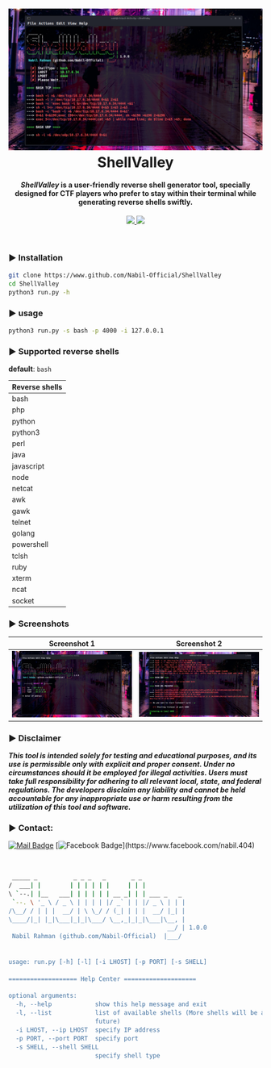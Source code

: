 <h1 align="center">
 <a href="#"><img src="./img/shell_valley.png"></a>
 <br>
  ShellValley
 <br>
</h1> 
<h4 align="center"><i>ShellValley</i> is a user-friendly reverse shell generator tool, specially designed for CTF players who prefer to stay within their terminal while generating reverse shells swiftly.</h4> 

<p align="center">
 <a href="https://github.com/Nabil-Official">
  <img src="https://madewithlove.vercel.app/bd?heart=true">
 </a>
 <img src="https://img.shields.io/github/license/Nabil-Official/ShellValley">
</p>

<br>


### ► Installation

```bash
git clone https://www.github.com/Nabil-Official/ShellValley
cd ShellValley
python3 run.py -h
```
### ► usage
```bash
python3 run.py -s bash -p 4000 -i 127.0.0.1
```
### ► Supported reverse shells
__default__: `bash`

Reverse shells |
|-|
| bash |
| php |
| python |
| python3 |
| perl |
| java |
| javascript |
| node |
| netcat |
| awk |
| gawk |
| telnet |
| golang |
| powershell |
| tclsh |
| ruby |
| xterm |
| ncat |
| socket |

### ► Screenshots

Screenshot 1             |  Screenshot 2
:-----------------------:|:-----------------------:
![Screenshot1](./img/s1.png)  |  ![Screenshot2](./img/s2.png)

### ► Disclaimer

***This tool is intended solely for testing and educational purposes, and its use is permissible only with explicit and proper consent. Under no circumstances should it be employed for illegal activities. Users must take full responsibility for adhering to all relevant local, state, and federal regulations. The developers disclaim any liability and cannot be held accountable for any inappropriate use or harm resulting from the utilization of this tool and software.***

### ► Contact:
[![Mail Badge](https://img.shields.io/badge/-NABIL-c0392b?style=flat&labelColor=c0392b&logo=gmail&logoColor=white)](mailto:rjnabilrahman@gmail.com) [![Facebook Badge](https://img.shields.io/badge/-NabilRahman-1ca0f1?style=flat&labelColor=1ca0f1&logo=facebook&logoColor=white&link=[https://www.facebook.com/nabil.404](https://www.facebook.com/nabil.404))](https://www.facebook.com/nabil.404)

<br>

```bash
 _____ _          _ _ _   _       _ _                                                
/  ___| |        | | | | | |     | | |                                               
\ `--.| |__   ___| | | | | | __ _| | | ___ _   _                                     
 `--. \ '_ \ / _ \ | | | | |/ _` | | |/ _ \ | | |                                    
/\__/ / | | |  __/ | \ \_/ / (_| | | |  __/ |_| |                                    
\____/|_| |_|\___|_|_|\___/ \__,_|_|_|\___|\__, |                                    
                                            __/ | 1.0.0                              
 Nabil Rahman (github.com/Nabil-Official)  |___/                                     
                                                                                     
                                                                                     
usage: run.py [-h] [-l] [-i LHOST] [-p PORT] [-s SHELL]                              
                                                                                     
=================== Help Center ====================                                 
                                                                                     
optional arguments:                                                                  
  -h, --help            show this help message and exit                              
  -l, --list            list of available shells (More shells will be added in the   
                        future)                                                      
  -i LHOST, --ip LHOST  specify IP address                                           
  -p PORT, --port PORT  specify port                                                 
  -s SHELL, --shell SHELL                                                            
                        specify shell type  

```
